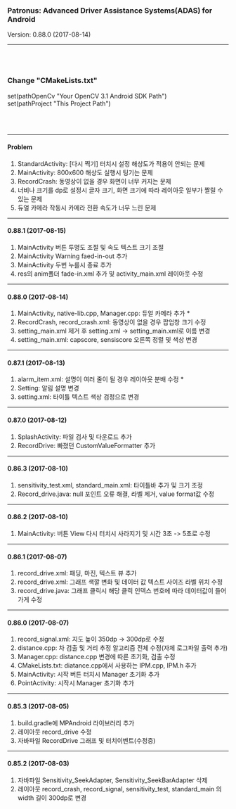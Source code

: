 ### Patronus: Advanced Driver Assistance Systems(ADAS) for Android
Version: 0.88.0 (2017-08-14)

---
<br>
<br>

### Change "CMakeLists.txt"
set(pathOpenCv "Your OpenCV 3.1 Android SDK Path")<br>
set(pathProject "This Project Path")

<br>
<br>

---
#### Problem
1. StandardActivity: [다시 찍기] 터치시 설정 해상도가 적용이 안되는 문제
2. MainActivity: 800x600 해상도 실행시 팅기는 문제
3. RecordCrash: 동영상이 없을 경우 화면이 너무 커지는 문제
3. 너비나 크기를 dp로 설정시 글자 크기, 화면 크기에 따라 레이아웃 일부가 짤릴 수 있는 문제
4. 듀얼 카메라 작동시 카메라 전환 속도가 너무 느린 문제
---
#### 0.88.1 (2017-08-15)
1. MainActivity 버튼 투명도 조절 및 속도 텍스트 크기 조절
2. MainActivity Warning faed-in-out 추가 
3. MainActivity 두번 누를시 종료 추가
4. res의 anim폴더 fade-in.xml 추가 및 activity_main.xml 레이아웃 수정
---
#### 0.88.0 (2017-08-14)
1. MainActivity, native-lib.cpp, Manager.cpp: 듀얼 카메라 추가 * 
1. RecordCrash, record_crash.xml: 동영상이 없을 경우 팝업창 크기 수정
2. setting_main.xml 제거 후 setting.xml -> setting_main.xml로 이름 변경
3. setting_main.xml: capscore, sensiscore 오른쪽 정렬 및 색상 변경
---
#### 0.87.1 (2017-08-13)
1. alarm_item.xml: 설명이 여러 줄이 될 경우 레이아웃 분배 수정 *
2. Setting: 알림 설명 변경
3. setting.xml: 타이틀 텍스트 색상 검정으로 변경
---
#### 0.87.0 (2017-08-12)
1. SplashActivity: 파일 검사 및 다운로드 추가
2. RecordDrive: 빠졌던 CustomValueFormatter 추가
---
#### 0.86.3 (2017-08-10)
1. sensitivity_test.xml, standard_main.xml: 타이틀바 추가 및 크기 조정
2. Record_drive.java: null 포인트 오류 해결, 라벨 제거, value format값 수정
---
#### 0.86.2 (2017-08-10)
1. MainActivity: 버튼 View 다시 터치시 사라지기 및 시간 3초 -> 5초로 수정
---
#### 0.86.1 (2017-08-07)
1. record_drive.xml: 패딩, 마진, 텍스트 뷰 추가
2. record_drive.xml: 그래프 색깔 변화 및 데이터 값 텍스트 사이즈 라벨 위치 수정
3. record_drive.java: 그래프 클릭시 해당 클릭 인덱스 번호에 따라 데이터값이 들어가게 수정
---
#### 0.86.0 (2017-08-07)
1. record_signal.xml: 지도 높이 350dp -> 300dp로 수정
2. distance.cpp: 차 검출 및 거리 추정 알고리즘 전체 수정(자체 로그파일 출력 추가)
3. Manager.cpp: distance.cpp 변경에 따른 초기화, 검출 수정
4. CMakeLists.txt: diatance.cpp에서 사용하는 IPM.cpp, IPM.h 추가
5. MainActivity: 시작 버튼 터치시 Manager 초기화 추가
6. PointActivity: 시작시 Manager 초기화 추가
---
#### 0.85.3 (2017-08-05)
1. build.gradle에 MPAndroid 라이브러리 추가
2. 레이아웃 record_drive 수정
3. 자바파일 RecordDrive 그래프 및 터치이벤트(수정중)
---
#### 0.85.2 (2017-08-03)
1. 자바파일 Sensitivity_SeekAdapter, Sensitivity_SeekBarAdapter 삭제
2. 레이아웃 record_crash, record_signal, sensitivity_test, standard_main 의 width 길이 300dp로 변경

